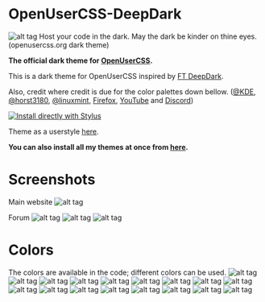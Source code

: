 # OpenUserCSS-DeepDark
![alt tag](https://raw.githubusercontent.com/RaitaroH/OpenUserCSS-DeepDark/master/Images/OpenUserCSS%20-%20DeepDark.png)
Host your code in the dark. May the dark be kinder on thine eyes. (openusercss.org dark theme) 

**The official dark theme for [OpenUserCSS](https://openusercss.org).**

This is a dark theme for OpenUserCSS inspired by [FT DeepDark](https://addons.mozilla.org/en-US/firefox/addon/ft-deepdark/?src=search). 

Also, credit where credit is due for the color palettes down bellow. ([@KDE](https://github.com/KDE), [@horst3180](https://github.com/horst3180), [@linuxmint](https://github.com/linuxmint), [Firefox](https://www.mozilla.org/en-US/firefox/new/), [YouTube](https://www.youtube.com/) and [Discord](https://discordapp.com/))


[![Install directly with Stylus](https://img.shields.io/badge/Install%20directly%20with-Stylus-285959.svg)](https://rawgit.com/OpenUserCSS/OpenUserCSS-DeepDark/master/OpenUserCSSDeepDark.user.css)

Theme as a userstyle [here](https://openusercss.org/theme/5a4605de961b8c0b001f2476).

**You can also install all my themes at once from [here](https://github.com/RaitaroH/Import-All-Deepdark).**

# Screenshots
Main website
![alt tag](https://raw.githubusercontent.com/RaitaroH/OpenUserCSS-DeepDark/master/Images/Main.png)

Forum
![alt tag](https://raw.githubusercontent.com/RaitaroH/OpenUserCSS-DeepDark/master/Images/Forum_main.png)
![alt tag](https://raw.githubusercontent.com/RaitaroH/OpenUserCSS-DeepDark/master/Images/Forum_post.png)
![alt tag](https://raw.githubusercontent.com/RaitaroH/OpenUserCSS-DeepDark/master/Images/Forum_search.png)

# Colors 
The colors are available in the code; different colors can be used.
![alt tag](https://raw.githubusercontent.com/RaitaroH/OpenUserCSS-DeepDark/master/Images/ArcDark_Colors.png)
![alt tag](https://raw.githubusercontent.com/RaitaroH/OpenUserCSS-DeepDark/master/Images/BreezeDark_Colors.png)
![alt tag](https://raw.githubusercontent.com/RaitaroH/OpenUserCSS-DeepDark/master/Images/DeepDark_Colors.png)
![alt tag](https://raw.githubusercontent.com/RaitaroH/OpenUserCSS-DeepDark/master/Images/Discord_Colors.png)
![alt tag](https://raw.githubusercontent.com/RaitaroH/OpenUserCSS-DeepDark/master/Images/FirefoxDark_Colors.png)
![alt tag](https://raw.githubusercontent.com/RaitaroH/OpenUserCSS-DeepDark/master/Images/Firefox57_Colors.png)
![alt tag](https://raw.githubusercontent.com/RaitaroH/OpenUserCSS-DeepDark/master/Images/Mint-Y-Dark_Colors.png)
![alt tag](https://raw.githubusercontent.com/RaitaroH/OpenUserCSS-DeepDark/master/Images/VertexDark_Colors.png)
![alt tag](https://raw.githubusercontent.com/RaitaroH/OpenUserCSS-DeepDark/master/Images/Youtube_Colors.png)
![alt tag](https://raw.githubusercontent.com/RaitaroH/OpenUserCSS-DeepDark/master/Images/9anime_Colors.png)
![alt tag](https://raw.githubusercontent.com/RaitaroH/OpenUserCSS-DeepDark/master/Images/JishoDawn_Colors.png)
![alt tag](https://raw.githubusercontent.com/RaitaroH/OpenUserCSS-DeepDark/master/Images/BlackAndWhite_Colors.png)
![alt tag](https://raw.githubusercontent.com/RaitaroH/OpenUserCSS-DeepDark/master/Images/Orange_Colors.png)
![alt tag](https://raw.githubusercontent.com/RaitaroH/OpenUserCSS-DeepDark/master/Images/UbuntuGrey_Colors.png)
![alt tag](https://raw.githubusercontent.com/RaitaroH/OpenUserCSS-DeepDark/master/Images/UbuntuPurple_Colors.png)
![alt tag](https://raw.githubusercontent.com/RaitaroH/OpenUserCSS-DeepDark/master/Images/Yellow1_Colors.png)
![alt tag](https://raw.githubusercontent.com/RaitaroH/OpenUserCSS-DeepDark/master/Images/Yellow2_Colors.png)
